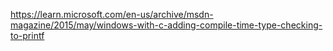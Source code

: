 https://learn.microsoft.com/en-us/archive/msdn-magazine/2015/may/windows-with-c-adding-compile-time-type-checking-to-printf
